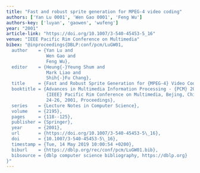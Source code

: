```yaml
---
title: "Fast and robust sprite generation for MPEG-4 video coding"
authors: ['Yan Lu 0001', 'Wen Gao 0001', 'Feng Wu']
authors-key: ['luyan', 'gaowen', 'wufeng']
year: "2001"
article-link: "https://doi.org/10.1007/3-540-45453-5_16"
venue: "IEEE Pacific Rim Conference on Multimedia"
bibex: "@inproceedings{DBLP:conf/pcm/LuGW01,
  author    = {Yan Lu and
               Wen Gao and
               Feng Wu},
  editor    = {Heung{-}Yeung Shum and
               Mark Liao and
               Shih{-}Fu Chang},
  title     = {Fast and Robust Sprite Generation for {MPEG-4} Video Coding},
  booktitle = {Advances in Multimedia Information Processing - {PCM} 2001, Second
               {IEEE} Pacific Rim Conference on Multimedia, Bejing, China, October
               24-26, 2001, Proceedings},
  series    = {Lecture Notes in Computer Science},
  volume    = {2195},
  pages     = {118--125},
  publisher = {Springer},
  year      = {2001},
  url       = {https://doi.org/10.1007/3-540-45453-5\_16},
  doi       = {10.1007/3-540-45453-5\_16},
  timestamp = {Tue, 14 May 2019 10:00:54 +0200},
  biburl    = {https://dblp.org/rec/conf/pcm/LuGW01.bib},
  bibsource = {dblp computer science bibliography, https://dblp.org}
}"
---
```

